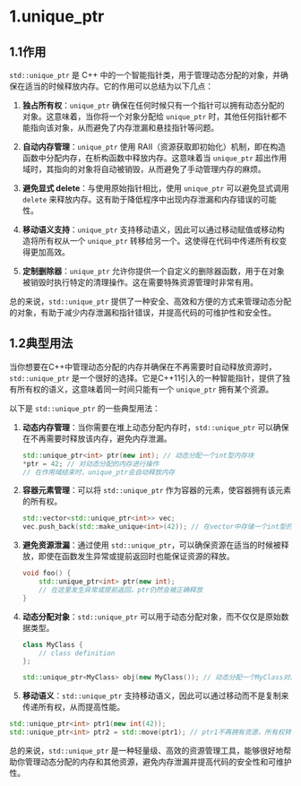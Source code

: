 # 1.unique_ptr

## 1.1作用

`std::unique_ptr` 是 C++ 中的一个智能指针类，用于管理动态分配的对象，并确保在适当的时候释放内存。它的作用可以总结为以下几点：

1. **独占所有权**：`unique_ptr` 确保在任何时候只有一个指针可以拥有动态分配的对象。这意味着，当你将一个对象分配给 `unique_ptr` 时，其他任何指针都不能指向该对象，从而避免了内存泄漏和悬挂指针等问题。

2. **自动内存管理**：`unique_ptr` 使用 RAII（资源获取即初始化）机制，即在构造函数中分配内存，在析构函数中释放内存。这意味着当 `unique_ptr` 超出作用域时，其指向的对象将自动被销毁，从而避免了手动管理内存的麻烦。

3. **避免显式 delete**：与使用原始指针相比，使用 `unique_ptr` 可以避免显式调用 `delete` 来释放内存。这有助于降低程序中出现内存泄漏和内存错误的可能性。

4. **移动语义支持**：`unique_ptr` 支持移动语义，因此可以通过移动赋值或移动构造将所有权从一个 `unique_ptr` 转移给另一个。这使得在代码中传递所有权变得更加高效。

5. **定制删除器**：`unique_ptr` 允许你提供一个自定义的删除器函数，用于在对象被销毁时执行特定的清理操作。这在需要特殊资源管理时非常有用。

总的来说，`std::unique_ptr` 提供了一种安全、高效和方便的方式来管理动态分配的对象，有助于减少内存泄漏和指针错误，并提高代码的可维护性和安全性。

## 1.2典型用法

当你想要在C++中管理动态分配的内存并确保在不再需要时自动释放资源时，`std::unique_ptr` 是一个很好的选择。它是C++11引入的一种智能指针，提供了独有所有权的语义，这意味着同一时间只能有一个 `unique_ptr` 拥有某个资源。

以下是 `std::unique_ptr` 的一些典型用法：

1. **动态内存管理**：当你需要在堆上动态分配内存时，`std::unique_ptr` 可以确保在不再需要时释放该内存，避免内存泄漏。

    ```cpp
    std::unique_ptr<int> ptr(new int); // 动态分配一个int型内存块
    *ptr = 42; // 对动态分配的内存进行操作
    // 在作用域结束时，unique_ptr会自动释放内存
    ```

2. **容器元素管理**：可以将 `std::unique_ptr` 作为容器的元素，使容器拥有该元素的所有权。

    ```cpp
    std::vector<std::unique_ptr<int>> vec;
    vec.push_back(std::make_unique<int>(42)); // 在vector中存储一个int型的unique_ptr
    ```

3. **避免资源泄漏**：通过使用 `std::unique_ptr`，可以确保资源在适当的时候被释放，即使在函数发生异常或提前返回时也能保证资源的释放。

    ```cpp
    void foo() {
        std::unique_ptr<int> ptr(new int);
        // 在这里发生异常或提前返回，ptr仍然会被正确释放
    }
    ```

4. **动态分配对象**：`std::unique_ptr` 可以用于动态分配对象，而不仅仅是原始数据类型。

    ```cpp
    class MyClass {
        // class definition
    };

    std::unique_ptr<MyClass> obj(new MyClass()); // 动态分配一个MyClass对象
    ```

5. **移动语义**：`std::unique_ptr` 支持移动语义，因此可以通过移动而不是复制来传递所有权，从而提高性能。

```cpp
std::unique_ptr<int> ptr1(new int(42));
std::unique_ptr<int> ptr2 = std::move(ptr1); // ptr1不再拥有资源，所有权转移到ptr2
```

总的来说，`std::unique_ptr` 是一种轻量级、高效的资源管理工具，能够很好地帮助你管理动态分配的内存和其他资源，避免内存泄漏并提高代码的安全性和可维护性。
